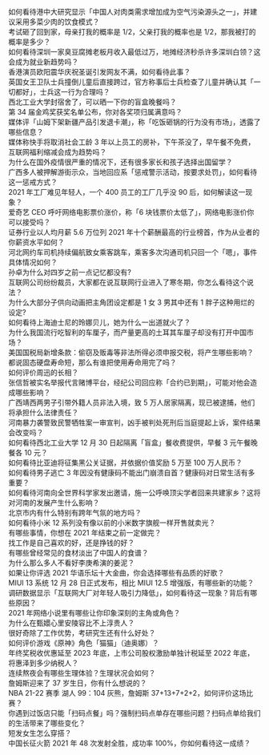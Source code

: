 如何看待港中大研究显示「中国人对肉类需求增加成为空气污染源头之一」，并建议采用多菜少肉的饮食模式？  
考试砸了回到家，母亲打我的概率是 1/2，父亲打我的概率也是 1/2，那我被打的概率是多少？  
如何看待深圳一家臭豆腐摊老板月收入最低过万，地摊经济秒杀许多深圳白领？这会成为就业新趋势吗？  
香港演员欧阳震华庆祝圣诞引发网友不满，如何看待此事？  
英国女王卫队士兵撞倒儿童后直接跨过，官方称事后士兵检查了儿童并确认其「一切都好」，士兵这一行为合理吗？  
西北工业大学封宿舍了，可以晒一下你的盲盒晚餐吗？  
第 34 届金鸡奖获奖名单公布，你对各奖项归属满意吗？  
媒体评「山姆下架新疆产品引发退卡潮」，称「吃饭砸锅的行为没有市场」，透露了哪些信息？  
媒体称快手将取消社会工龄 3 年以上员工的房补，下午茶没了，早午餐不免费，互联网福利缩减会成为趋势吗？  
为什么在国外疫情很严重的情况下，还有很多家长和孩子选择出国留学？  
广西多人被押解游街示众，当地回应系「惩戒警示活动，按要求处罚」，如何看待这一惩戒方式？  
2021 年工厂难见年轻人，一个 400 员工的工厂几乎没 90 后，如何解读这一现象？  
爱奇艺 CEO 呼吁网络电影票价涨价，称「6 块钱票价太低了」，网络电影涨价你可以接受吗？  
证券行业以人均月薪 5.6 万位列 2021 年十个薪酬最高的行业榜首，作为从业者的你薪资水平如何？  
河北网约车司机持续偏航致女乘客跳车，乘客多次沟通司机只回一个「嗯」，事件具体情况如何？  
孙卓为什么对四岁之前一点记忆都没有?  
互联网公司纷纷裁员，大家都在说互联网行业进入了寒冬期，你怎么看待这个说法？  
为什么大部分子供向动画把主角团设定都是 1 女 3 男其中还有 1 胖子这种用烂的设定?  
如何看待上海迪士尼的玲娜贝儿，她为什么一出道就火了？  
为什么我国流行吃智利的车厘子，而产量更高的土耳其车厘子却没有打开中国市场？  
美国国税局新增条款：偷窃及贩毒等非法所得必须申报交税，将产生哪些影响？  
都说固态硬盘寿命短，那么有谁把使用寿命用完了吗？  
如何评价周迅的长相？  
张信哲被实名举报代言赌博平台，经纪公司回应称「合约已到期」，可能对他会造成哪些影响？  
广西靖西两男子引带外籍人员非法入境，致 5 万人居家隔离，现已被逮捕，他们将承担什么法律责任？  
河南暴力袭警致民警牺牲案一审宣判，凶手被判处死刑后当庭提起上诉，案件结果会改变吗？  
如何看待西北工业大学 12 月 30 日起隔离「盲盒」餐收费提供，早餐 3 元午餐晚餐各 10 元？  
如何看待比亚迪将征集黑公关证据，并依据价值奖励 5 万至 100 万人民币？  
如何看待男子逃亡 3 年因没有健康码不能出门崩溃自首？健康码对日常生活有多重要？  
如何看待河南向全世界科学家发出邀请，施一公呼唤顶尖学者回来共建家乡？这将对河南的发展产生什么影响？  
北京市内有什么特别有跨年气氛的地方吗？  
如何看待小米 12 系列没有像以前的小米数字旗舰一样开售就卖光？  
有哪些事情，你想在 2021 年结束之前一定做完？  
找工作是自己喜欢的好，还是挣钱的好？  
有哪些曾经常见的食材淡出了中国人的食谱？  
为什么那么多人不看好李庚希演的姜泥？  
如果让你评选 2021 华语乐坛十大金曲，你会选择哪些有品质的好歌？  
MIUI 13 系统 12 月 28 日正式发布，相比 MIUI 12.5 增强版，有哪些新的功能？  
调研数据显示「互联网大厂对年轻人吸引力降低」，如何看待这一现象？背后有哪些原因？  
2021 年网络小说里有哪些让你印象深刻的主角或角色？  
为什么在甄嬛心里安陵容比不上淳贵人？  
很好奇除了工作优势，考研究生还有什么好处？  
如何评价游戏《原神》角色「猫猫」（迪奥娜）？  
年终奖税收优惠延至 2023 年底，上市公司股权激励单独计税延至 2022 年底，将惠泽到多少纳税人？  
连续熬夜会有哪些生理体验？生理状况会如何？  
詹姆斯迎来了 37 岁生日，你有什么想说的？  
NBA 21-22 赛季 湖人 99：104 灰熊，詹姆斯 37+13+7+2+2，如何评价这场比赛？  
你遇到过饭店只能「扫码点餐」吗？强制扫码点单存在哪些问题？扫码点单给我们的生活带来了哪些变化？  
短发女生怎么穿搭？  
中国长征火箭 2021 年 48 次发射全胜，成功率 100%，你如何看待这一成绩？  
